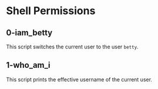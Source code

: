 # Shell Permissions

## 0-iam_betty
This script switches the current user to the user `betty`.
## 1-who_am_i
This script prints the effective username of the current user.
